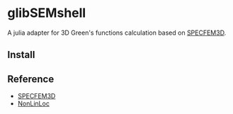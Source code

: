 # glibSEMshell

A julia adapter for 3D Green's functions calculation based on [SPECFEM3D](https://github.com/SPECFEM/specfem3d).

## Install

## Reference

- [SPECFEM3D](https://github.com/SPECFEM/specfem3d)
- [NonLinLoc](http://alomax.free.fr/nlloc/)